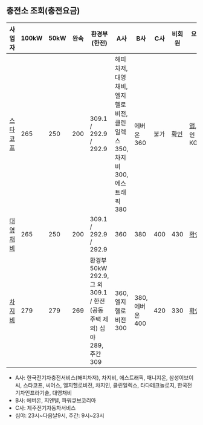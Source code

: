 ## 충전소 조회(충전요금)
|사업자|100kW|50kW|완속|환경부(한전)|A사|B사|C사|비회원|요금확인|비고|
|-----------------------------------------------------------|---| --|---|---------------------|---|---|---|---|----|-----------------------------------|
|[스타코프](https://ev.or.kr/evmonitor)                      |265|250|200|309.1 / 292.9 / 292.9|해피차저, 대영채비, 엘지헬로비전, 클린일렉스 350, 차지비 300, 에스트래픽 380|에버온 360|불가|[확인](https://www.chaevi.co.kr/Popup10.html)|[앱](https://app.starkoff.co.kr/), 추천인 코드: KGJAX| 
|[대영채비](https://www.chaevi.co.kr/Menus/Charger/Find.aspx)|265|250|200|309.1 / 292.9 / 292.9|360|380|400|430|[확인](https://www.chaevi.co.kr/Popup10.html)|2021.9.1~, 아우디 초급속충전기 309.1| 
|[차지비](https://www.chargev.co.kr/find-charging-station)   |279|279|269|환경부 50kW 292.9, 그 외 309.1 / 한전(공동주택 제외) 심야 289, 주간 309|360, 엘지헬로비전 300|380, 에버온 400|420|330|[확인](https://www.chargev.co.kr/customer-support/charging_fee)|2021.8~, 제주에너지공사(제주도청) 290|
- A사: 한국전기차충전서비스(해피차저), 차지비, 에스트래픽, 매니지온, 삼성이브이씨, 스타코프, 씨어스, 엘지헬로비전, 차지인, 클린일렉스, 타다테크놀로지, 한국전기차인프라기술, 대영채비  
- B사: 에버온, 지엔텔, 파워큐브코리아  
- C사: 제주전기자동차서비스
- 심야: 23시\~다음날9시, 주간: 9시\~23시
